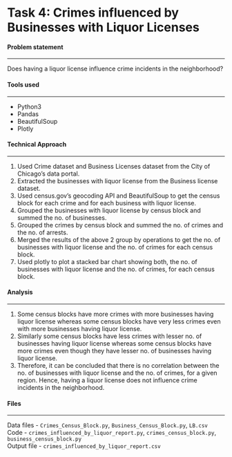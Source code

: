 # Task 4: Crimes influenced by Businesses with Liquor Licenses

#### Problem statement
----
Does having a liquor license influence crime incidents in the neighborhood?

#### Tools used
----
- Python3
- Pandas
- BeautifulSoup
- Plotly

#### Technical Approach
----
1. Used Crime dataset and Business Licenses dataset from the City of Chicago’s data portal.
2. Extracted the businesses with liquor license from the Business license dataset.
3. Used census.gov’s geocoding API and BeautifulSoup to get the census block for each crime and for each business with liquor license.
4. Grouped the businesses with liquor license by census block and summed the no. of businesses.
5. Grouped the crimes by census block and summed the no. of crimes and the no. of arrests.
6. Merged the results of the above 2 group by operations to get the no. of businesses with liquor license and the no. of crimes for each census block.
7. Used plotly to plot a stacked bar chart showing both, the no. of businesses with liquor license and the no. of crimes, for each census block.

#### Analysis
----
1. Some census blocks have more crimes with more businesses having liquor license whereas some census blocks have very less crimes even with more businesses having liquor license.
2. Similarly some census blocks have less crimes with lesser no. of businesses having liquor license whereas some census blocks have more crimes even though they have lesser no. of businesses having liquor license.
3. Therefore, it can be concluded that there is no correlation between the no. of businesses with liquor license and the no. of crimes, for a given region. Hence, having a liquor license does not influence crime incidents in the neighborhood.

#### Files
----
Data files - `Crimes_Census_Block.py`, `Business_Census_Block.py`, `LB.csv`  
Code - `crimes_influenced_by_liquor_report.py`, `crimes_census_block.py`, `business_census_block.py`  
Output file - `crimes_influenced_by_liquor_report.csv`